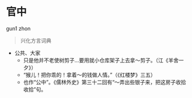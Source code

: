 # 官中
gun1 zhon
> 兴化方言词典
- 公共、大家
  - 只是他并不老使树剪子…要用就小仓库架子上去拿～剪子。（江《羊舍一夕》）
  - “猴儿！把你乖的！拿着～的钱做人情。”（《红楼梦》三五）
  - 也作“公中”。《儒林外史》第三十二回有“～弄出些银子来，把这房子收拾收拾”句。
